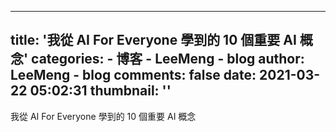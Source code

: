 
---
title: '我從 AI For Everyone 學到的 10 個重要 AI 概念'
categories: 
    - 博客
    - LeeMeng - blog
author: LeeMeng - blog
comments: false
date: 2021-03-22 05:02:31
thumbnail: ''
---

<div>   
我從 AI For Everyone 學到的 10 個重要 AI 概念  
</div>
            